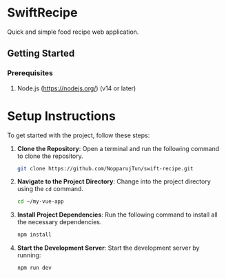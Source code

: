 # SwiftRecipe
Quick and simple food recipe web application.

## Getting Started

### Prerequisites
1. Node.js (https://nodejs.org/) (v14 or later)

# Setup Instructions

To get started with the project, follow these steps:

1. **Clone the Repository**: Open a terminal and run the following command to clone the repository.

    ```bash
    git clone https://github.com/NopparujTun/swift-recipe.git
    ```

2. **Navigate to the Project Directory**: Change into the project directory using the `cd` command.

    ```bash
    cd ~/my-vue-app
    ```

3. **Install Project Dependencies**: Run the following command to install all the necessary dependencies.

    ```bash
    npm install
    ```

4. **Start the Development Server**: Start the development server by running:

    ```bash
    npm run dev
    ```


